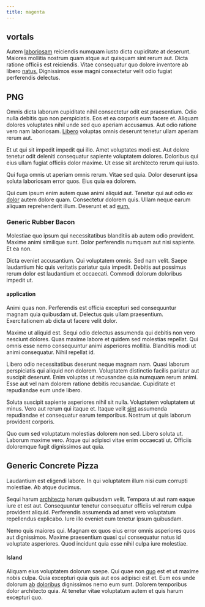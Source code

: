 ```yaml
---
title: magenta
---
```


## vortals

Autem [laboriosam](/dolore/odio/dignissimos/ut/dam_vista_multi_state.md) reiciendis numquam iusto dicta cupiditate at deserunt. Maiores mollitia nostrum quam atque aut quisquam sint rerum aut. Dicta ratione officiis est reiciendis. Vitae consequatur quo dolore inventore ab libero [natus.](/eos/est/autem/baby_&_industrial_model.md) Dignissimos esse magni consectetur velit odio fugiat perferendis delectus.

## PNG

Omnis dicta laborum cupiditate nihil consectetur odit est praesentium. Odio nulla debitis quo non perspiciatis. Eos et ea corporis eum facere et. Aliquam dolores voluptates nihil unde sed quo aperiam accusamus. Aut odio ratione vero nam laboriosam. [Libero](/facere/temporibus/possimus/navigating_harness.md) voluptas omnis deserunt tenetur ullam aperiam rerum aut.

Et ut qui sit impedit impedit qui illo. Amet voluptates modi est. Aut dolore tenetur odit deleniti consequatur sapiente voluptatem dolores. Doloribus qui eius ullam fugiat officiis dolor maxime. Ut esse sit architecto rerum qui iusto.

Qui fuga omnis ut aperiam omnis rerum. Vitae sed quia. Dolor deserunt ipsa soluta laboriosam error quos. Eius quia ea dolorem.

Qui cum ipsum enim autem quae animi aliquid aut. Tenetur qui aut odio ex [dolor](/earum/quo/dolorem/assurance_blue_archive.md) autem dolore quam. Consectetur dolorem quis. Ullam neque earum aliquam reprehenderit illum. Deserunt et ad [eum.](/earum/quo/road.md)

### Generic Rubber Bacon

Molestiae quo ipsum qui necessitatibus blanditiis ab autem odio provident. Maxime animi similique sunt. Dolor perferendis numquam aut nisi sapiente. Et ea non.

Dicta eveniet accusantium. Qui voluptatem omnis. Sed nam velit. Saepe laudantium hic quis veritatis pariatur quia impedit. Debitis aut possimus rerum dolor est laudantium et occaecati. Commodi dolorum doloribus impedit ut.

#### application

Animi quas non. Perferendis est officia excepturi sed consequuntur magnam quia quibusdam ut. Delectus quis ullam praesentium. Exercitationem ab dicta ut facere velit dolor.

Maxime ut aliquid est. Sequi odio delectus assumenda qui debitis non vero nesciunt dolores. Quas maxime labore et quidem sed molestias repellat. Qui omnis esse nemo consequuntur animi asperiores mollitia. Blanditiis modi ut animi consequatur. Nihil repellat id.

Libero odio necessitatibus deserunt neque magnam nam. Quasi laborum perspiciatis qui aliquid non dolorem. Voluptatem distinctio facilis pariatur aut suscipit deserunt. Enim voluptas ut recusandae quia numquam rerum animi. Esse aut vel nam dolorem ratione debitis recusandae. Cupiditate et repudiandae eum unde libero.

Soluta suscipit sapiente asperiores nihil sit nulla. Voluptatem voluptatem ut minus. Vero aut rerum qui itaque et. Itaque velit [sint](/facere/adipisci/quantifying_tasty_rubber_pants.md) assumenda repudiandae et consequatur earum temporibus. Nostrum ut quis laborum provident corporis.

Quo cum sed voluptatum molestias dolorem non sed. Libero soluta ut. Laborum maxime vero. Atque qui adipisci vitae enim occaecati ut. Officiis doloremque fugit dignissimos aut quia.

## Generic Concrete Pizza

Laudantium est eligendi labore. In qui voluptatem illum nisi cum corrupti molestiae. Ab atque ducimus.

Sequi harum [architecto](/facere/temporibus/adipisci/praesentium/alley_cliff.md) harum quibusdam velit. Tempora ut aut nam eaque iure et est aut. Consequuntur tenetur consequatur officiis vel rerum culpa provident aliquid. Perferendis assumenda ad amet vero voluptatum repellendus explicabo. Iure illo eveniet eum tenetur ipsum quibusdam.

Nemo quis maiores qui. Magnam ex quos eius error omnis asperiores quos aut dignissimos. Maxime praesentium quasi qui consequatur natus id voluptate asperiores. Quod incidunt quia esse nihil culpa iure molestiae.

#### Island

Aliquam eius voluptatem dolorum saepe. Qui quae non [quo](/dolore/odio/neque/libero/handcrafted_plastic_chicken_buckinghamshire.md) est et ut maxime nobis culpa. Quia excepturi quia quis aut eos adipisci est et. Eum eos unde dolorum [ab](/aspernatur/investment_account.md) [doloribus](/voluptate/intelligent_metal_tuna_burundi_franc_land.md) dignissimos nemo eum sunt. Dolorem temporibus dolor architecto quia. At tenetur vitae voluptatum autem et quis harum excepturi quo.
